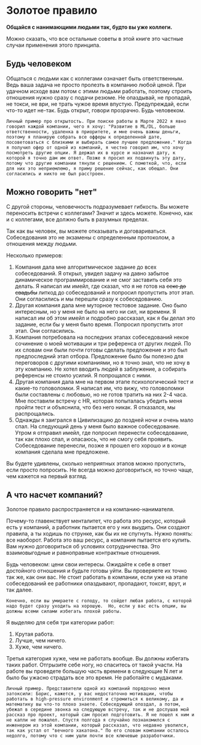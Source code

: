 # Золотое правило

**Общайся с нанимающими людьми так, будто вы уже коллеги.**

Можно сказать, что все остальные советы в этой книге это частные случаи применения этого принципа.

## Будь человеком 

Общаться с людьми как с коллегами означает быть ответственным. Ведь ваша задача не просто пролезть в компанию любой ценой. При удачном исходе вам потом с этими людьми работать, поэтому строить отношения нужно сразу с подачи резюме. Не опаздывай, не пропадай, не токси, не ври, не трать чужое время впустую. Предупреждай, если что-то идет не-так. Будь открыт, говори прозрачно. Будь человеком.

```{note}
Личный пример про открытость. При поиске работы в Марте 2022 я явно говорил каждой компании, чего я хочу: "Развитие в ML/DL, больше ответственности, удаленка в приоритете, и мне очень важны деньги, поэтому я планирую собрать все офферы к определенной дате, посоветоваться с близкими и выбирать самое лучшее предложение." Когда я получил офер от одной из компаний, я честно говорил им, что хочу посмотреть другие опции. Я держал их в курсе и назначил дату, к которой я точно дам им ответ. Позже я просил их подвинуть эту дату, потому что другие компании тянули с решением. С пометкой, что, если для них это неприемлемо, я приму решение сейчас, как обещал. Они согласились и никто не был расстроен. 
```

## Можно говорить "нет"

С другой стороны, человечность подразумевает гибкость. Вы можете переносить встречи с коллегами? Значит и здесь можете. Конечно, как и с коллегами, все должно быть в разумных пределах.

Так как вы человек, вы можете отказывать и договариваться. Собеседования это не экзамены с определенным протоколом, а отношения между людьми. 

Несколько примеров:
1. Компания дала мне алгоритмическое задание до всех собеседований. Я открыл, увидел задачу на давно забытое динамическое программирование и не смог заставить себя это делать. Я написал им имейл, где сказал, что я не готов на ~~секс до свадьбы~~ литкод до собеседований и попросил пропустить этот этап. Они согласились и мы перешли сразу к собеседованию.
2. Другая компания дала мне муторное тестовое задание. Оно было интересным, но у меня не было на него ни сил, ни времени. Я написал им об этом имейл и подробно рассказал, как я бы делал это задание, если бы у меня было время. Попросил пропустить этот этап. Они согласились.
3. Компания потребовала на последних этапах собеседований некое сочинение о моей мотивации и три референса от других людей. По их словам они были почти готовы сделать предложение и это был предпоследний этап отбора. Предложение было бы полезно для переговоров с другими компаниями, но я точно знал, что не хочу в эту компанию. Не хотел вводить людей в заблужение, а собирать референсы не стоило усилий. Я попрощался с ними.
4. Другая компания дала мне на первом этапе психологический тест и какие-то головоломки. Я написал им, что вижу, что головоломки были составлены с любовью, но не готов тратить на них 2-4 часа. Мне поставили встречу с HR, которая попыталась убедить меня пройти тест и объяснила, что без него никак. Я отказался, мы распрощались. 
5. Однажды я заигрался в Цивилизацию до поздней ночи и очень мало спал. На следующий день у меня было важное собеседование. Утром я отправил имейл, где попросил перенести собеседование, так как плохо спал, и опасаюсь, что не смогу себя проявить. Собеседование перенесли, позже я прошел его хорошо и в конце компания сделала мне предложене.

Вы будете удивлены, сколько неприятных этапов можно пропустить, если просто попросить. Не всегда можно договориться, но точно чаще, чем кажется на первый взгляд.

## А что насчет компаний?

Золотое правило распространяется и на компанию-нанимателя. 

Почему-то главенствует менталитет, что работа это ресурс, который есть у компаний, а работник пытается его у них выудить. Они создают правила, а ты ходишь по струнке, как бы их не спугнуть. Нужно понять: все наоборот. Работа это ваш ресурс, а компания пытается его купить. Вам нужно договориться об условиях сотрудничества. Это взаимовыгодные и равноправные контрактные отношения. 

Будь человеком: цени свои интересы. Ожидайте к себе в ответ достойного отношения и будьте готовы уйти. Вы проверяете их точно так же, как они вас. Не стоит работать в компании, если уже на этапе собеседований ее работники опаздывают, пропадают, токсят, врут, и так далее. 

```{note}
Конечно, если вы умираете с голоду, то сойдет любая работа, с которой надо будет сразу уходить на хорошую.  Но, если у вас есть опции, вы должны всеми силами избегать плохой работы. 
```

Я выделяю для себя три категории работ:
1. Крутая работа.
2. Лучше, чем ничего. 
3. Хуже, чем ничего. 

Третья категория хуже, чем не работать вообще. Вы должны избегать таких работ. Отгрызите себе ногу, но спаситесь от такой участи. На работе вы проведете большую часть времени в следующие N лет и было бы ужасно страдать все это время. Не работайте с мудаками.

```{note}
Личный пример. Представители одной из компаний порядочно меня затоксили: Борис, кажется, у вас недостаточно мотивации, чтобы работать в high-pressure environment и стремиться к великому, да и математику вы что-то плохо знаете. Собеседующий опоздал, а потом, убежал в середине звонка на следующую встречу, так и не дослушав мой рассказ про проект, который сам просил подготовить. Я не пошел к ним и не капли не пожалел. Спустя полгода я случайно познакомился с инженером из этой компании, который рассказал, что недавно уволился, так как устал от "вечного хакатона." По его словам компании осталось недолго, потому что с ним ушли почти все ключевые разработчики.
```
